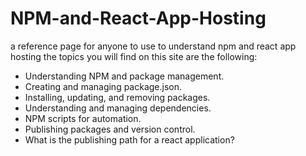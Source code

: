 # NPM-and-React-App-Hosting
a reference page for anyone to use to understand npm and react app hosting
the topics you will find on this site are the following:
- Understanding NPM and
package management.
- Creating and managing
package.json.
- Installing, updating, and
removing packages.
- Understanding and managing
dependencies.
- NPM scripts for automation.
- Publishing packages and
version control.
- What is the publishing path
for a react application?
